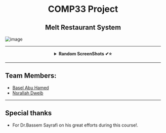  <H1 align="center" > <strong> COMP33 Project </strong> </H1>

 <H2 align="center" > <strong>Melt Restaurant System </strong> </H2>
 
 ![image](https://user-images.githubusercontent.com/107325485/216982397-c8293f6a-a6da-4da4-a6b5-0dcda3ec1883.png)

 ***
  <details align="center">
<summary><b> Random ScreenShots ✔⭐</b></summary>
<table>
  <thead>
 </p>
 
 ![image](https://user-images.githubusercontent.com/107325485/216976538-75c1b569-5680-4905-91a6-770c16a8f3de.png)
 ***
 ![image](https://user-images.githubusercontent.com/107325485/216977538-cb1607e4-40d4-430a-b284-76704056bcca.png)
 ***
 ![image](https://user-images.githubusercontent.com/107325485/216977611-bc2b9b5c-0c02-426f-97b1-05700c22a57b.png)
 ***
 ![image](https://user-images.githubusercontent.com/107325485/216977674-dffb9f9b-32ea-411d-b3fd-1653744a21da.png)
 ***
 ![image](https://user-images.githubusercontent.com/107325485/216977728-dba5971d-e80f-4e8b-aa13-012f2e87e8c1.png)

<br />
</table>
</details>

***

## Team Members:

* [Basel Abu Hamed](https://github.com/BaselAbuHamed)
* [Nsrallah Dweib](https://github.com/Nsralla)
 
***
## Special thanks
* For Dr.Bassem Sayrafi on his great efforts during this course!.
